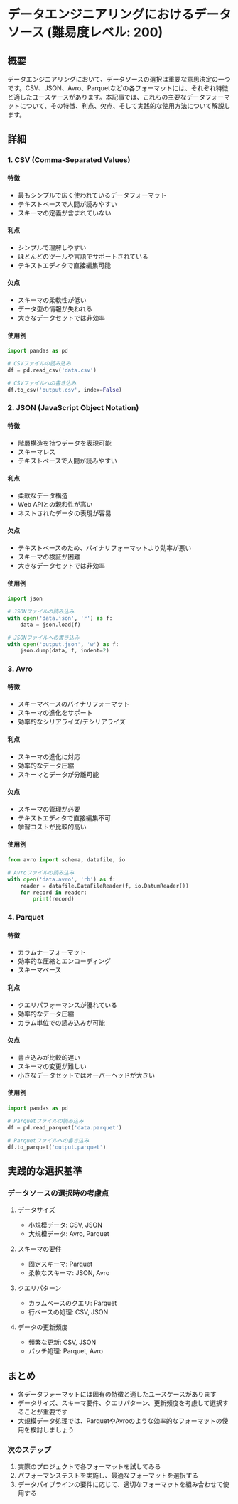 # データエンジニアリングにおけるデータソース (難易度レベル: 200)

## 概要
データエンジニアリングにおいて、データソースの選択は重要な意思決定の一つです。CSV、JSON、Avro、Parquetなどの各フォーマットには、それぞれ特徴と適したユースケースがあります。本記事では、これらの主要なデータフォーマットについて、その特徴、利点、欠点、そして実践的な使用方法について解説します。

## 詳細

### 1. CSV (Comma-Separated Values)
#### 特徴
- 最もシンプルで広く使われているデータフォーマット
- テキストベースで人間が読みやすい
- スキーマの定義が含まれていない

#### 利点
- シンプルで理解しやすい
- ほとんどのツールや言語でサポートされている
- テキストエディタで直接編集可能

#### 欠点
- スキーマの柔軟性が低い
- データ型の情報が失われる
- 大きなデータセットでは非効率

#### 使用例
```python
import pandas as pd

# CSVファイルの読み込み
df = pd.read_csv('data.csv')

# CSVファイルへの書き込み
df.to_csv('output.csv', index=False)
```

### 2. JSON (JavaScript Object Notation)
#### 特徴
- 階層構造を持つデータを表現可能
- スキーマレス
- テキストベースで人間が読みやすい

#### 利点
- 柔軟なデータ構造
- Web APIとの親和性が高い
- ネストされたデータの表現が容易

#### 欠点
- テキストベースのため、バイナリフォーマットより効率が悪い
- スキーマの検証が困難
- 大きなデータセットでは非効率

#### 使用例
```python
import json

# JSONファイルの読み込み
with open('data.json', 'r') as f:
    data = json.load(f)

# JSONファイルへの書き込み
with open('output.json', 'w') as f:
    json.dump(data, f, indent=2)
```

### 3. Avro
#### 特徴
- スキーマベースのバイナリフォーマット
- スキーマの進化をサポート
- 効率的なシリアライズ/デシリアライズ

#### 利点
- スキーマの進化に対応
- 効率的なデータ圧縮
- スキーマとデータが分離可能

#### 欠点
- スキーマの管理が必要
- テキストエディタで直接編集不可
- 学習コストが比較的高い

#### 使用例
```python
from avro import schema, datafile, io

# Avroファイルの読み込み
with open('data.avro', 'rb') as f:
    reader = datafile.DataFileReader(f, io.DatumReader())
    for record in reader:
        print(record)
```

### 4. Parquet
#### 特徴
- カラムナーフォーマット
- 効率的な圧縮とエンコーディング
- スキーマベース

#### 利点
- クエリパフォーマンスが優れている
- 効率的なデータ圧縮
- カラム単位での読み込みが可能

#### 欠点
- 書き込みが比較的遅い
- スキーマの変更が難しい
- 小さなデータセットではオーバーヘッドが大きい

#### 使用例
```python
import pandas as pd

# Parquetファイルの読み込み
df = pd.read_parquet('data.parquet')

# Parquetファイルへの書き込み
df.to_parquet('output.parquet')
```

## 実践的な選択基準

### データソースの選択時の考慮点
1. データサイズ
   - 小規模データ: CSV, JSON
   - 大規模データ: Avro, Parquet

2. スキーマの要件
   - 固定スキーマ: Parquet
   - 柔軟なスキーマ: JSON, Avro

3. クエリパターン
   - カラムベースのクエリ: Parquet
   - 行ベースの処理: CSV, JSON

4. データの更新頻度
   - 頻繁な更新: CSV, JSON
   - バッチ処理: Parquet, Avro

## まとめ
- 各データフォーマットには固有の特徴と適したユースケースがあります
- データサイズ、スキーマ要件、クエリパターン、更新頻度を考慮して選択することが重要です
- 大規模データ処理では、ParquetやAvroのような効率的なフォーマットの使用を検討しましょう

### 次のステップ
1. 実際のプロジェクトで各フォーマットを試してみる
2. パフォーマンステストを実施し、最適なフォーマットを選択する
3. データパイプラインの要件に応じて、適切なフォーマットを組み合わせて使用する 
